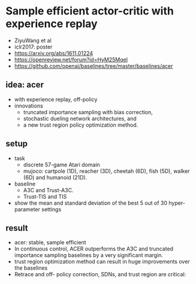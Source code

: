 # Sample efficient actor-critic with experience replay
* ZiyuWang et al
* iclr2017: poster
* https://arxiv.org/abs/1611.01224
* https://openreview.net/forum?id=HyM25Mqel
* https://github.com/openai/baselines/tree/master/baselines/acer

## idea: acer
* with experience replay, off-policy
* innovations
  * truncated importance sampling with bias correction, 
  * stochastic dueling network architectures, and 
  * a new trust region policy optimization method.

## setup
* task
  * discrete 57-game Atari domain
  * mujoco: cartpole (1D), reacher (3D), cheetah (6D), fish (5D), walker (6D) and humanoid (21D).
* baseline
  * A3C and Trust-A3C.
  * Trust-TIS and TIS
* show the mean and standard deviation of the best 5 out of 30 hyper-parameter settings 

## result
* acer: stable, sample efficient
* In continuous control, ACER outperforms the A3C and truncated importance sampling baselines by a very significant margin.
* trust region optimization method can result in huge improvements over the baselines
* Retrace and off- policy correction, SDNs, and trust region are critical: 
